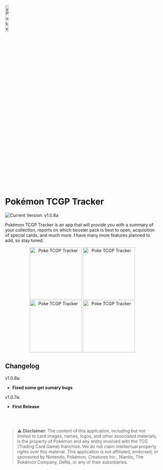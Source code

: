 <img alt="Poke TCGP Tracker" src="https://ptcgp.codetrigger.cl/resources/logo/logo_v1.1_white_bg_rounded.png" style="width:15%;" />

<h1> Pokémon TCGP Tracker</h1>
<img alt="Current Version: v1.0.8a" src="https://img.shields.io/badge/Current_Version-v1.0.8a-8A2BE2?labelColor=grey&logo=github">




Pokémon TCGP Tracker is an app that will provide you with a summary of your collection, reports on which booster pack is best to open, acquisition of special cards, and much more. 
I have many more features planned to add, so stay tuned.

<div align="center">
  <img alt="Poke TCGP Tracker" src="https://ptcgp.codetrigger.cl/resources/screenshots/collection_01.jpg" style="width:170px;" />
  <img alt="Poke TCGP Tracker" src="https://ptcgp.codetrigger.cl/resources/screenshots/collection_02.jpg" style="width:170px;" />
  <img alt="Poke TCGP Tracker" src="https://ptcgp.codetrigger.cl/resources/screenshots/collection_03.jpg" style="width:170px;" />
  <img alt="Poke TCGP Tracker" src="https://ptcgp.codetrigger.cl/resources/screenshots/home_01.jpg" style="width:170px;" />
</div>

## Changelog

v1.0.8a:

- __Fixed some get sumary bugs__

v1.0.7a:

- __First Release__

<br>
<br>

> ⚠️ **Disclaimer**: The content of this application, including but not limited to card images, names, logos, and other associated materials,
> is the property of Pokémon and any entity involved with the TCG (Trading Card Game) franchise. We do not claim intellectual property rights
> over this material. This application is not affiliated, endorsed, or
> sponsored by Nintendo, Pokémon, Creatures Inc., Niantic, The Pokémon Company, DeNa, or any of their subsidiaries.

